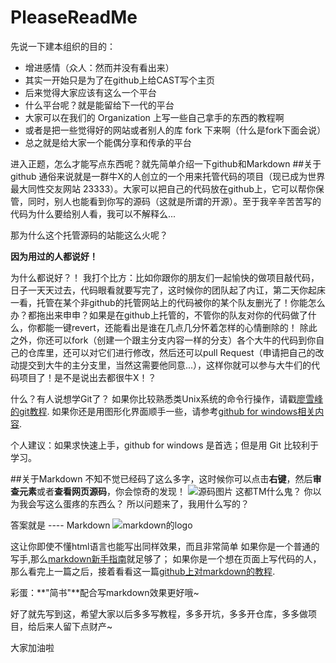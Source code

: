 # PleaseReadMe

先说一下建本组织的目的：
- 增进感情（众人：然而并没有看出来）
- 其实一开始只是为了在github上给CAST写个主页
- 后来觉得大家应该有这么一个平台
- 什么平台呢？就是能留给下一代的平台
- 大家可以在我们的 Organization 上写一些自己拿手的东西的教程啊
- 或者是把一些觉得好的网站或者别人的库 fork 下来啊（什么是fork下面会说）
- 总之就是给大家一个能偶分享和传承的平台

进入正题，怎么才能写点东西呢？就先简单介绍一下github和Markdown
##关于github
通俗来说就是一群牛X的人创立的一个用来托管代码的项目（现已成为世界最大同性交友网站 23333）。大家可以把自己的代码放在github上，它可以帮你保管，同时，别人也能看到你写的源码（这就是所谓的开源）。至于我辛辛苦苦写的代码为什么要给别人看，我可以不解释么...

那为什么这个托管源码的站能这么火呢？

**因为用过的人都说好！**

为什么都说好？！
我打个比方：比如你跟你的朋友们一起愉快的做项目敲代码，日子一天天过去，代码眼看就要写完了，这时候你的团队起了内讧，第二天你起床一看，托管在某个非github的托管网站上的代码被你的某个队友删光了！你能怎么办？都拖出来申申？如果是在github上托管的，不管你的队友对你的代码做了什么，你都能一键revert，还能看出是谁在几点几分怀着怎样的心情删除的！
除此之外，你还可以fork（创建一个跟主分支内容一样的分支）各个大牛的代码到你自己的仓库里，还可以对它们进行修改，然后还可以pull Request（申请把自己的改动提交到大牛的主分支里，当然这需要他同意...），这样你就可以参与大牛们的代码项目了！是不是说出去都很牛X！？

什么？有人说想学Git了？
如果你比较熟悉类Unix系统的命令行操作，请戳[廖雪峰的git教程](http://www.liaoxuefeng.com/wiki/0013739516305929606dd18361248578c67b8067c8c017b000).
如果你还是用图形化界面顺手一些，请参考[github for windows相关内容](https://www.baidu.com/s?wd=github%20for%20windows&rsv_spt=1&issp=1&f=8&rsv_bp=0&rsv_idx=2&ie=utf-8&tn=monline_5_dg&rsv_enter=1&rsv_sug3=9&rsv_sug1=8&oq=github&rsv_pq=8b6ee88e000022e8&rsv_t=3264ugafq%2BogoWnJRknpAB%2Bl0lUzqQCuRvfYnyyPiPDEwyCeTr%2FmRdpfKextnC0xHDV2).

个人建议：如果求快速上手，github for windows 是首选；但是用 Git 比较利于学习。

##关于Markdown
不知不觉已经码了这么多字，这时候你可以点击**右键**，然后**审查元素**或者**查看网页源码**，你会惊奇的发现！
![源码图片](http://i3.tietuku.com/01736136593a03a4.png)
这都TM什么鬼？
你以为我会写这么蛋疼的东西么？
所以问题来了，我用什么写的？

答案就是 ---- Markdown
![markdown的logo](http://i3.tietuku.com/01736136593a03a4.png)

这让你即使不懂html语言也能写出同样效果，而且非常简单
如果你是一个普通的写手,那么[markdown新手指南](http://www.jianshu.com/p/q81RER)就足够了；
如果你是一个想在页面上写代码的人，那么看完上一篇之后，接着看看这一篇[github上对markdown的教程](https://guides.github.com/features/mastering-markdown/).

彩蛋：**"简书"**配合写markdown效果更好哦~

好了就先写到这，希望大家以后多多写教程，多多开坑，多多开仓库，多多做项目，给后来人留下点财产~

大家加油啦

